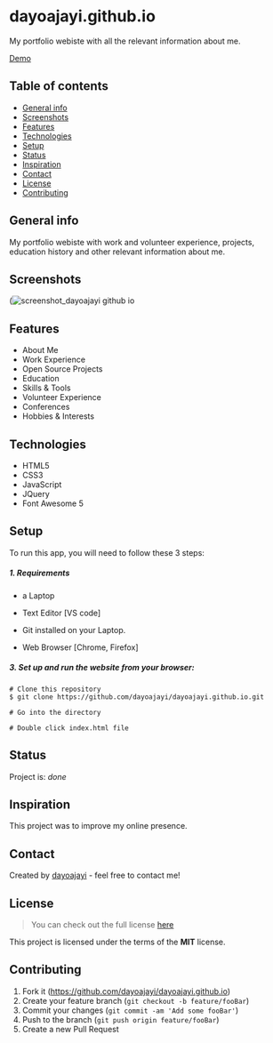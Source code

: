 # dayoajayi.github.io
My portfolio webiste with all the relevant information about me.


[Demo](https://dayoajayi.github.io/)


## Table of contents

* [General info](#general-info)
* [Screenshots](#screenshots)
* [Features](#features)
* [Technologies](#technologies)
* [Setup](#setup)
* [Status](#status)
* [Inspiration](#inspiration)
* [Contact](#contact)
* [License](#license)
* [Contributing](#contributing)

## General info
My portfolio webiste with work and volunteer experience, projects, education history and other relevant information about me. 

## Screenshots

(![screenshot_dayoajayi github io](https://user-images.githubusercontent.com/229899/111890816-2c4c0000-89bb-11eb-8dff-af021d477015.png)

  
## Features

* About Me
* Work Experience
* Open Source Projects
* Education
* Skills & Tools
* Volunteer Experience
* Conferences
* Hobbies & Interests

## Technologies
* HTML5
* CSS3
* JavaScript
* JQuery 
* Font Awesome 5


## Setup
To run this app, you will need to follow these 3 steps:

##### 1. Requirements 
  - a Laptop

  - Text Editor [VS code]

  - Git installed on your Laptop. 
  
  - Web Browser [Chrome, Firefox]


##### 3. Set up and run the website from your browser:
  ```
  # Clone this repository
  $ git clone https://github.com/dayoajayi/dayoajayi.github.io.git

  # Go into the directory 

  # Double click index.html file
 
  ```

## Status
Project is: _done_

## Inspiration
This project was to improve my online presence.


## Contact
Created by [dayoajayi](https://dayoajayi.github.io/) - feel free to contact me!

## License
>You can check out the full license [here](https://github.com/dayoajayi/dayoajayi.github.io/blob/master/LICENSE.md)

This project is licensed under the terms of the **MIT** license.

## Contributing

1. Fork it (<https://github.com/dayoajayi/dayoajayi.github.io>)
2. Create your feature branch (`git checkout -b feature/fooBar`)
3. Commit your changes (`git commit -am 'Add some fooBar'`)
4. Push to the branch (`git push origin feature/fooBar`)
5. Create a new Pull Request

